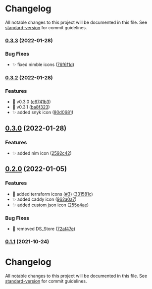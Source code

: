 # Changelog

All notable changes to this project will be documented in this file. See [standard-version](https://github.com/conventional-changelog/standard-version) for commit guidelines.

### [0.3.3](https://github.com/mozart409/mozart409-icons/compare/v0.3.2...v0.3.3) (2022-01-28)


### Bug Fixes

* :sparkles: fixed nimble icons ([76f6f1d](https://github.com/mozart409/mozart409-icons/commit/76f6f1d00e3fcd93001c1ccc2e75bd0f3ab9ff89))

### [0.3.2](https://github.com/mozart409/mozart409-icons/compare/v0.3.0...v0.3.2) (2022-01-28)


### Features

* :bookmark: v0.3.0 ([c6741b3](https://github.com/mozart409/mozart409-icons/commit/c6741b328144d84e77d3e576daa6f3e5044085e5))
* :bookmark: v0.3.1 ([ba8f323](https://github.com/mozart409/mozart409-icons/commit/ba8f323b20aedef079f9203f36808f7e9e1e1e8c))
* :sparkles: added snyk icon ([80d0681](https://github.com/mozart409/mozart409-icons/commit/80d0681648e186bf8c66f34e698c6139afca6b62))

## [0.3.0](https://github.com/mozart409/mozart409-icons/compare/v0.2.0...v0.3.0) (2022-01-28)


### Features

* :sparkles: added nim icon ([2592c42](https://github.com/mozart409/mozart409-icons/commit/2592c425b1b2e01d132296aec1d9a823de1de913))

## [0.2.0](https://github.com/mozart409/mozart409-icons/compare/v0.1.1...v0.2.0) (2022-01-05)


### Features

* :lipstick: added terraform icons ([#3](https://github.com/mozart409/mozart409-icons/issues/3)) ([331581c](https://github.com/mozart409/mozart409-icons/commit/331581cbdcb531cbd952cd7015f5d1e979d1c73f))
* :sparkles: added caddy icon ([962a0a7](https://github.com/mozart409/mozart409-icons/commit/962a0a7205ab1ed71ed32acadff6fdba25ae5635))
* :sparkles: added custom json icon ([255e4ae](https://github.com/mozart409/mozart409-icons/commit/255e4ae4a83022967e592d192a8b7988c1bae03d))


### Bug Fixes

* :see_no_evil: removed DS_Store ([72af47e](https://github.com/mozart409/mozart409-icons/commit/72af47e5de0f04858ede595a06bcc3d389900c36))

### [0.1.1](https://github.com/mozart409/mozart409-icons/compare/v0.0.6...v0.1.1) (2021-10-24)

# Changelog

All notable changes to this project will be documented in this file. See [standard-version](https://github.com/conventional-changelog/standard-version) for commit guidelines.
